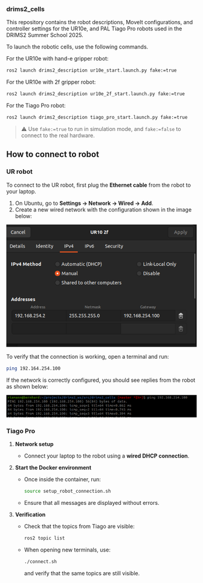 ### drims2_cells

This repository contains the robot descriptions, MoveIt configurations, and controller settings for the UR10e, and PAL Tiago Pro robots used in the DRIMS2 Summer School 2025.

To launch the robotic cells, use the following commands.

For the UR10e with hand-e gripper robot:

```bash
ros2 launch drims2_description ur10e_start.launch.py fake:=true
```

For the UR10e with 2f gripper robot:

```bash
ros2 launch drims2_description ur10e_2f_start.launch.py fake:=true
```

<!-- For the ABB YuMi robot:
```bash
ros2 launch drims2_description yumi_start.launch.py fake:=true
``` -->

For the Tiago Pro robot:
```bash
ros2 launch drims2_description tiago_pro_start.launch.py fake:=true
```

> ⚠️  Use `fake:=true` to run in simulation mode, and `fake:=false` to connect to the real hardware.

## How to connect to robot

### UR robot

To connect to the UR robot, first plug the **Ethernet cable** from the robot to your laptop.  

1. On Ubuntu, go to **Settings → Network → Wired → Add**.  
2. Create a new wired network with the configuration shown in the image below:  

![Network Settings](media/network_settings.png)


To verify that the connection is working, open a terminal and run:

```bash
ping 192.164.254.100
```

If the network is correctly configured, you should see replies from the robot as shown below:

![Network Settings](media/ping.png)

### Tiago Pro

1. **Network setup**  
   - Connect your laptop to the robot using a **wired DHCP connection**.  

2. **Start the Docker environment**  
   - Once inside the container, run:  
     ```bash
     source setup_robot_connection.sh
     ```
   - Ensure that all messages are displayed without errors.

3. **Verification**  
   - Check that the topics from Tiago are visible:  
     ```bash
     ros2 topic list
     ```
   - When opening new terminals, use:  
     ```bash
     ./connect.sh
     ```
     and verify that the same topics are still visible.

